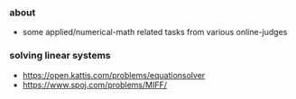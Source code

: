 ### about
- some applied/numerical-math related tasks from various online-judges 

### solving linear systems
- https://open.kattis.com/problems/equationsolver
- https://www.spoj.com/problems/MIFF/

